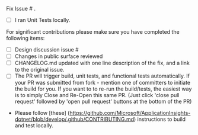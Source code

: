 Fix Issue # .
<Short description of the fix.>

- [ ] I ran Unit Tests locally.

For significant contributions please make sure you have completed the following items:

- [ ] Design discussion issue #
- [ ] Changes in public surface reviewed
- [ ] CHANGELOG.md updated with one line description of the fix, and a link to the original issue.
- [ ] The PR will trigger build, unit tests, and functional tests automatically. If your PR was submitted from fork - mention one of committers to initiate the build for you.
	  If you want to to re-run the build/tests, the easiest way is to simply Close and Re-Open this same PR. (Just click 'close pull request' followed by 'open pull request' buttons at the bottom of the PR)

- Please follow [these] (https://github.com/Microsoft/ApplicationInsights-dotnet/blob/develop/.github/CONTRIBUTING.md) instructions to build and test locally.